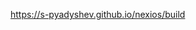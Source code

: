 <a href="https://s-pyadyshev.github.io/nexios/build">https://s-pyadyshev.github.io/nexios/build</a>
